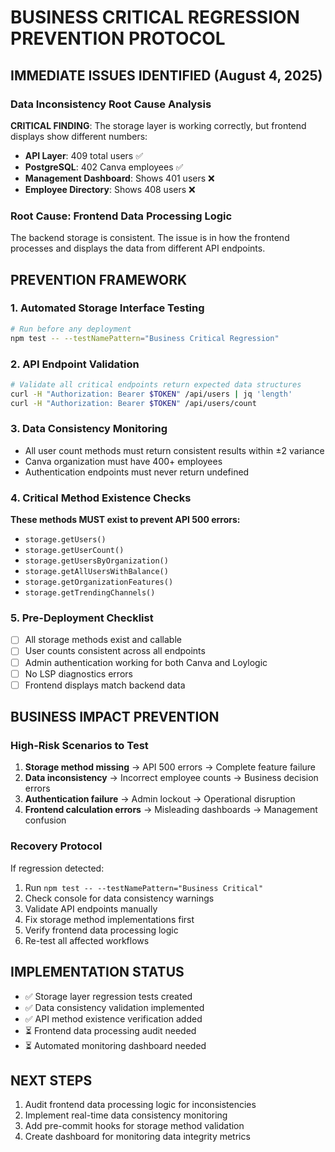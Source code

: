# BUSINESS CRITICAL REGRESSION PREVENTION PROTOCOL

## IMMEDIATE ISSUES IDENTIFIED (August 4, 2025)

### Data Inconsistency Root Cause Analysis
**CRITICAL FINDING**: The storage layer is working correctly, but frontend displays show different numbers:

- **API Layer**: 409 total users ✅ 
- **PostgreSQL**: 402 Canva employees ✅
- **Management Dashboard**: Shows 401 users ❌
- **Employee Directory**: Shows 408 users ❌

### Root Cause: Frontend Data Processing Logic
The backend storage is consistent. The issue is in how the frontend processes and displays the data from different API endpoints.

## PREVENTION FRAMEWORK

### 1. Automated Storage Interface Testing
```bash
# Run before any deployment
npm test -- --testNamePattern="Business Critical Regression"
```

### 2. API Endpoint Validation
```bash
# Validate all critical endpoints return expected data structures
curl -H "Authorization: Bearer $TOKEN" /api/users | jq 'length'
curl -H "Authorization: Bearer $TOKEN" /api/users/count
```

### 3. Data Consistency Monitoring
- All user count methods must return consistent results within ±2 variance
- Canva organization must have 400+ employees
- Authentication endpoints must never return undefined

### 4. Critical Method Existence Checks
**These methods MUST exist to prevent API 500 errors:**
- `storage.getUsers()`
- `storage.getUserCount()`
- `storage.getUsersByOrganization()`
- `storage.getAllUsersWithBalance()`
- `storage.getOrganizationFeatures()`
- `storage.getTrendingChannels()`

### 5. Pre-Deployment Checklist
- [ ] All storage methods exist and callable
- [ ] User counts consistent across all endpoints
- [ ] Admin authentication working for both Canva and Loylogic
- [ ] No LSP diagnostics errors
- [ ] Frontend displays match backend data

## BUSINESS IMPACT PREVENTION

### High-Risk Scenarios to Test
1. **Storage method missing** → API 500 errors → Complete feature failure
2. **Data inconsistency** → Incorrect employee counts → Business decision errors  
3. **Authentication failure** → Admin lockout → Operational disruption
4. **Frontend calculation errors** → Misleading dashboards → Management confusion

### Recovery Protocol
If regression detected:
1. Run `npm test -- --testNamePattern="Business Critical"`
2. Check console for data consistency warnings
3. Validate API endpoints manually
4. Fix storage method implementations first
5. Verify frontend data processing logic
6. Re-test all affected workflows

## IMPLEMENTATION STATUS
- ✅ Storage layer regression tests created
- ✅ Data consistency validation implemented  
- ✅ API method existence verification added
- ⏳ Frontend data processing audit needed
- ⏳ Automated monitoring dashboard needed

## NEXT STEPS
1. Audit frontend data processing logic for inconsistencies
2. Implement real-time data consistency monitoring
3. Add pre-commit hooks for storage method validation
4. Create dashboard for monitoring data integrity metrics